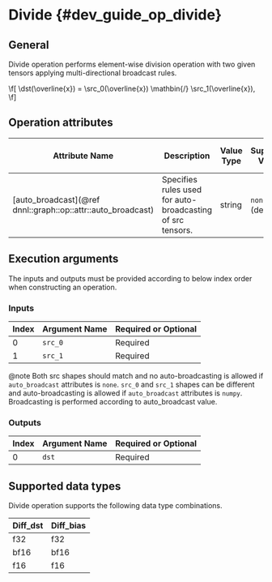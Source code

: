 Divide {#dev_guide_op_divide}
=============================

## General

Divide operation performs element-wise division operation with two given tensors
applying multi-directional broadcast rules.

\f[
    \dst(\overline{x}) =
        \src_0(\overline{x}) \mathbin{/} \src_1(\overline{x}),
\f]

## Operation attributes

Attribute Name | Description | Value Type |Supported Values | Required or Optional
-- | -- | --| --|--
[auto_broadcast](@ref dnnl::graph::op::attr::auto_broadcast) | Specifies rules used for auto-broadcasting of src tensors. |string |`none`,`numpy` (default)  | Optional

## Execution arguments

The inputs and outputs must be provided according to below index order when
constructing an operation.

### Inputs

Index | Argument Name | Required or Optional
----- | ------------- | --------------------
0     | `src_0`       | Required
1     | `src_1`       | Required

@note Both src shapes should match and no auto-broadcasting is allowed if
`auto_broadcast` attributes is `none`. `src_0` and `src_1` shapes can be
different and auto-broadcasting is allowed if `auto_broadcast` attributes is
`numpy`. Broadcasting is performed according to auto_broadcast value.

### Outputs

Index | Argument Name | Required or Optional
----- | ------------- | --------------------
0     | `dst`         | Required

## Supported data types

Divide operation supports the following data type combinations.

Diff_dst  | Diff_bias
---- | -------  
f32  | f32
bf16 | bf16
f16  | f16

